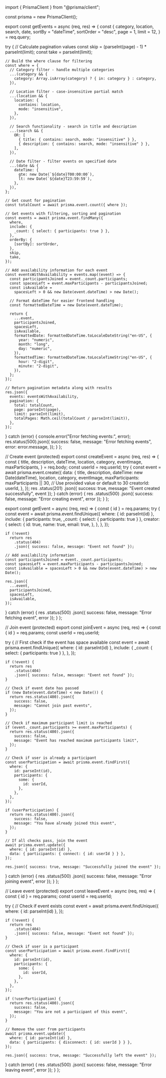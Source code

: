 import { PrismaClient } from "@prisma/client";

const prisma = new PrismaClient();

export const getEvents = async (req, res) => {
const {
category,
location,
search,
date,
sortBy = "dateTime",
sortOrder = "desc",
page = 1,
limit = 12,
} = req.query;

try {
// Calculate pagination values
const skip = (parseInt(page) - 1) \* parseInt(limit);
const take = parseInt(limit);

    // Build the where clause for filtering
    const where = {
      // Category filter - handle multiple categories
      ...(category && {
        category: Array.isArray(category) ? { in: category } : category,
      }),

      // Location filter - case-insensitive partial match
      ...(location && {
        location: {
          contains: location,
          mode: "insensitive",
        },
      }),

      // Search functionality - search in title and description
      ...(search && {
        OR: [
          { title: { contains: search, mode: "insensitive" } },
          { description: { contains: search, mode: "insensitive" } },
        ],
      }),

      // Date filter - filter events on specified date
      ...(date && {
        dateTime: {
          gte: new Date(`${date}T00:00:00`),
          lt: new Date(`${date}T23:59:59`),
        },
      }),
    };

    // Get count for pagination
    const totalCount = await prisma.event.count({ where });

    // Get events with filtering, sorting and pagination
    const events = await prisma.event.findMany({
      where,
      include: {
        _count: { select: { participants: true } },
      },
      orderBy: {
        [sortBy]: sortOrder,
      },
      skip,
      take,
    });

    // Add availability information for each event
    const eventsWithAvailability = events.map((event) => {
      const participantsJoined = event._count.participants;
      const spacesLeft = event.maxParticipants - participantsJoined;
      const isAvailable =
        spacesLeft > 0 && new Date(event.dateTime) > new Date();

      // Format dateTime for easier frontend handling
      const formattedDateTime = new Date(event.dateTime);

      return {
        ...event,
        participantsJoined,
        spacesLeft,
        isAvailable,
        formattedDate: formattedDateTime.toLocaleDateString("en-US", {
          year: "numeric",
          month: "long",
          day: "numeric",
        }),
        formattedTime: formattedDateTime.toLocaleTimeString("en-US", {
          hour: "2-digit",
          minute: "2-digit",
        }),
      };
    });

    // Return pagination metadata along with results
    res.json({
      events: eventsWithAvailability,
      pagination: {
        total: totalCount,
        page: parseInt(page),
        limit: parseInt(limit),
        totalPages: Math.ceil(totalCount / parseInt(limit)),
      },
    });

} catch (error) {
console.error("Error fetching events:", error);
res.status(500).json({
success: false,
message: "Error fetching events",
error: error.message,
});
}
};

// Create event (protected)
export const createEvent = async (req, res) => {
const {
title,
description,
dateTime,
location,
category,
eventImage,
maxParticipants,
} = req.body;
const userId = req.userId;
try {
const event = await prisma.event.create({
data: {
title,
description,
dateTime: new Date(dateTime),
location,
category,
eventImage,
maxParticipants: maxParticipants || 30, // Use provided value or default to 30
creatorId: userId,
},
});
res
.status(201)
.json({ success: true, message: "Event created successfully", event });
} catch (error) {
res
.status(500)
.json({ success: false, message: "Error creating event", error });
}
};

export const getEvent = async (req, res) => {
const { id } = req.params;
try {
const event = await prisma.event.findUnique({
where: { id: parseInt(id) },
include: {
participants: true,
\_count: { select: { participants: true } },
creator: {
select: {
id: true,
name: true,
email: true,
},
},
},
});

    if (!event)
      return res
        .status(404)
        .json({ success: false, message: "Event not found" });

    // Add availability information
    const participantsJoined = event._count.participants;
    const spacesLeft = event.maxParticipants - participantsJoined;
    const isAvailable = spacesLeft > 0 && new Date(event.dateTime) > new Date();

    res.json({
      ...event,
      participantsJoined,
      spacesLeft,
      isAvailable,
    });

} catch (error) {
res
.status(500)
.json({ success: false, message: "Error fetching event", error });
}
};

// Join event (protected)
export const joinEvent = async (req, res) => {
const { id } = req.params;
const userId = req.userId;

try {
// First check if the event has space available
const event = await prisma.event.findUnique({
where: { id: parseInt(id) },
include: {
\_count: { select: { participants: true } },
},
});

    if (!event) {
      return res
        .status(404)
        .json({ success: false, message: "Event not found" });
    }

    // Check if event date has passed
    if (new Date(event.dateTime) < new Date()) {
      return res.status(400).json({
        success: false,
        message: "Cannot join past events",
      });
    }

    // Check if maximum participant limit is reached
    if (event._count.participants >= event.maxParticipants) {
      return res.status(400).json({
        success: false,
        message: "Event has reached maximum participants limit",
      });
    }

    // Check if user is already a participant
    const userParticipation = await prisma.event.findFirst({
      where: {
        id: parseInt(id),
        participants: {
          some: {
            id: userId,
          },
        },
      },
    });

    if (userParticipation) {
      return res.status(400).json({
        success: false,
        message: "You have already joined this event",
      });
    }

    // If all checks pass, join the event
    await prisma.event.update({
      where: { id: parseInt(id) },
      data: { participants: { connect: { id: userId } } },
    });

    res.json({ success: true, message: "Successfully joined the event" });

} catch (error) {
res
.status(500)
.json({ success: false, message: "Error joining event", error });
}
};

// Leave event (protected)
export const leaveEvent = async (req, res) => {
const { id } = req.params;
const userId = req.userId;

try {
// Check if event exists
const event = await prisma.event.findUnique({
where: { id: parseInt(id) },
});

    if (!event) {
      return res
        .status(404)
        .json({ success: false, message: "Event not found" });
    }

    // Check if user is a participant
    const userParticipation = await prisma.event.findFirst({
      where: {
        id: parseInt(id),
        participants: {
          some: {
            id: userId,
          },
        },
      },
    });

    if (!userParticipation) {
      return res.status(400).json({
        success: false,
        message: "You are not a participant of this event",
      });
    }

    // Remove the user from participants
    await prisma.event.update({
      where: { id: parseInt(id) },
      data: { participants: { disconnect: { id: userId } } },
    });

    res.json({ success: true, message: "Successfully left the event" });

} catch (error) {
res
.status(500)
.json({ success: false, message: "Error leaving event", error });
}
};
